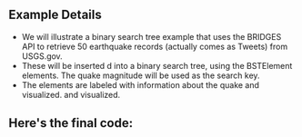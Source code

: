 ## Example Details

-   We will illustrate a binary search tree example that uses the BRIDGES API to retrieve 50 earthquake records (actually comes as Tweets) from USGS.gov.
-   These will be inserted d into a binary search tree, using the BSTElement elements. The quake magnitude will be used as the search key.
-   The elements are labeled with information about the quake and visualized. and visualized.

## Here's the final code:

[](./testing/c++/bst.cpp.html)